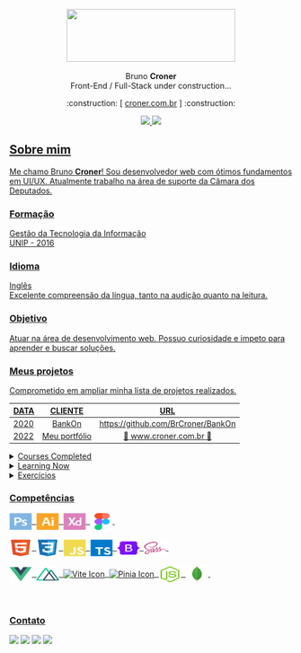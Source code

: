<p align="center"><img display="block" width="300" height="94,1" src="https://user-images.githubusercontent.com/15062920/168189887-423fac1e-9855-4562-a370-f2a5a2b4abad.svg" pointer-events="none"></p>

<p align="center">Bruno <b>Croner</b> <br>
Front-End / Full-Stack under construction...</p>
<p align="center">  :construction:  [ <a href="www.croner.com.br" target="_blank">croner.com.br</a> ]  :construction: </p>

<div align="center">
  <a href="https://github.com/BrCroner">
 <img height="155em" src="https://github-readme-stats.vercel.app/api?username=brcroner&show_icons=true&theme=midnight-purple&include_all_commits=true&count_private=true"/>
  <img height="155em" src="https://github-readme-stats.vercel.app/api/top-langs/?username=brcroner&layout=compact&langs_count=7&theme=midnight-purple"/>
</div>

## Sobre mim
Me chamo Bruno **Croner**! Sou desenvolvedor web com ótimos fundamentos em UI/UX. Atualmente trabalho na área de suporte da Câmara dos Deputados.

### Formação
Gestão da Tecnologia da Informação<br>
UNIP - 2016
 
### Idioma 
Inglês<br>
Excelente compreensão da língua, tanto na audição quanto na leitura.

### Objetivo
Atuar na área de desenvolvimento web. Possuo curiosidade e impeto para aprender e buscar soluções.

### Meus projetos
Comprometido em ampliar minha lista de projetos realizados.

| DATA        | CLIENTE         | URL                                              |
| :---        |    :----:       |    :----:                                        |
| 2020        | BankOn          | https://github.com/BrCroner/BankOn               |
| 2022        | Meu portfólio   | :construction: www.croner.com.br  :construction: |

  
<details>
<summary> Courses Completed </summary>
   
| COURSES                                                                                                                                       | WORKLOAD |
| :---                                                                                                                                          |   :----: |
| [NodeJS - The Complete Guide (MVC, REST APIs, GraphQL, Deno)](https://www.udemy.com/course/nodejs-the-complete-guide/)                        | 40h 31m  |
| [Vue - The Complete Guide (incl. Router & Composition API)](https://www.udemy.com/course/vuejs-2-the-complete-guide/)                         | 32h      |
| [Curso SQL Completo](https://www.softblue.com.br/)                                                                                            | 20h      |
| [Curso Análise Orientada a Objetos](https://www.softblue.com.br/)                                                                             | 20h      |
| [Curso Lógica de Programação](https://www.softblue.com.br/)                                                                                   | 20h      |
| [Advanced CSS and Sass: Flexbox, Grid, Animations and More!](https://www.udemy.com/course/advanced-css-and-sass/)                             | 28h      |
| [The Modern JavaScript Bootcamp](https://www.udemy.com/course/modern-javascript)                                                              | 29h 30m  |
| [Beginner JavaScript](https://beginnerjavascript.com/)                                                                                        | 15h      |
| [JavaScript30](https://javascript30.com/)                                                                                                     | 15h      |
| [Git a Web Developer Job: Mastering the Modern Workflow](https://www.udemy.com/course/git-a-web-developer-job-mastering-the-modern-workflow/) | 16h      |
| [HTML, CSS, Sass, UX/UI, Illustrator, SEO Tools, Logo](https://teamtreehouse.com/brcroner)                                                    | 40h      |
  
</details>

<details>
  <summary>Learning Now</summary>
  <p>Estou trabalhando para ampliar minha lista de projetos realizados.</p>

| COURSES                                                                                             | WORKLOAD |
| :---                                                                                                |  :----:  | 
| [Understanding TypeScript - 2021 Edition](https://www.udemy.com/course/understanding-typescript)    | 15h      |
| [Nuxt.js 2 - Vue.js on Steroids](https://www.udemy.com/course/nuxtjs-vuejs-on-steroids/)            | 6h       | 
  
</details>

<details>
  <summary>Exercícios</summary>
  <p>Realizo atividades de forma regular para ajudar a fixar a matéria.</p>

| FRAMEWORK   | PACOTES                          | DESCRIÇÃO               | URL                                                 |
| :---        | :----:                           | :----:                  | :----:                                              |
| VUE.js      | axios, vue-router e json-server  | Lista de Tarefas        | https://github.com/BrCroner/vue-rotas               |
| VUE.js      | vue-router                       | Jogo Monster Slayer     | https://github.com/BrCroner/monster-slayer          |
| JavaScript  | demo-webcam-fun                  | Webcam pelo navegador   | https://github.com/BrCroner/demo-webcam-fun         |  

  
</details>

### Competências
<div style="display: inline_block">
 <img align="center" alt="Adobe Photoshop" height="30" width="40" src="https://raw.githubusercontent.com/devicons/devicon/master/icons/photoshop/photoshop-plain.svg">&nbsp
 <img align="center" alt="Adobe Illustrator" height="30" width="40" src="https://raw.githubusercontent.com/devicons/devicon/master/icons/illustrator/illustrator-plain.svg">&nbsp
 <img align="center" alt="Adobe Xd" height="30" width="40" src="https://raw.githubusercontent.com/devicons/devicon/master/icons/xd/xd-plain.svg">&nbsp
 <img align="center" alt="Figma" height="30" width="40" src="https://raw.githubusercontent.com/devicons/devicon/master/icons/figma/figma-original.svg">&nbsp
</div><br>
<div style="display: inline_block">
 <img align="center" alt="HTML5 Icon" height="30" width="40" src="https://raw.githubusercontent.com/devicons/devicon/master/icons/html5/html5-original.svg">&nbsp
 <img align="center" alt="CSS3 Icon" height="30" width="40" src="https://raw.githubusercontent.com/devicons/devicon/master/icons/css3/css3-original.svg">&nbsp
 <img align="center" alt="JavaScript Icon" height="30" width="40" src="https://raw.githubusercontent.com/devicons/devicon/master/icons/javascript/javascript-plain.svg">&nbsp 
  <img align="center" alt="TypeScript Icon" height="30" width="40" src="https://raw.githubusercontent.com/devicons/devicon/master/icons/typescript/typescript-original.svg">&nbsp
  <img align="center" alt="Bootstrap Icon" height="30" width="40" src="https://raw.githubusercontent.com/devicons/devicon/master/icons/bootstrap/bootstrap-original.svg">&nbsp
  <img align="center" alt="Sass Icon" height="30" width="40" src="https://raw.githubusercontent.com/devicons/devicon/master/icons/sass/sass-original.svg">&nbsp  
</div><br>
<div style="display: inline_block">
  <img align="center" alt="Vue.js Icon" height="30" width="40" src="https://raw.githubusercontent.com/devicons/devicon/master/icons/vuejs/vuejs-original.svg">&nbsp
  <img align="center" alt="Nuxt.js Icon" height="30" width="40" src="https://raw.githubusercontent.com/devicons/devicon/master/icons/nuxtjs/nuxtjs-original.svg">&nbsp
  <img align="center" alt="Vite Icon" height="30" width="40" src="https://vitejs.dev/logo.svg">&nbsp 
  <img align="center" alt="Pinia Icon" height="30" width="40" src="https://pinia.vuejs.org/logo.svg">&nbsp 
  <img align="center" alt="Node.js Icon" height="30" width="40" src="https://raw.githubusercontent.com/devicons/devicon/master/icons/nodejs/nodejs-plain.svg">&nbsp 
  <img align="center" alt="MongoDB Icon" height="30" width="40" src="https://raw.githubusercontent.com/devicons/devicon/master/icons/mongodb/mongodb-original.svg">&nbsp  
</div><br>
  
<div style="display: inline_block">
 <!-- <img align="center" alt="Deno Icon" height="30" width="40" src="https://raw.githubusercontent.com/devicons/devicon/master/icons/denojs/denojs-original.svg">&nbsp -->
  <!-- <img align="center" alt="Three.js Icon" height="30" width="40" src="https://raw.githubusercontent.com/devicons/devicon/master/icons/threejs/threejs-original.svg">&nbsp -->
  
</div><br>
  

### Contato

<div>
   <a href="https://www.linkedin.com/in/croner/" target="_blank"><img src="https://img.shields.io/badge/-LinkedIn-%230077B5?style=for-the-badge&logo=linkedin&logoColor=white" target="_blank"></a> 
  <a href="https://twitter.com/BrCroner" target="_blank"><img src="https://img.shields.io/badge/Twitter-1DA1F2?style=for-the-badge&logo=twitter&logoColor=white" target="_blank"></a>
  <a href="https://web.whatsapp.com/send?phone=5561981167309&text&app_absent=0" target="_blank"><img src="https://img.shields.io/badge/-Whatsapp-%128C7E?style=for-the-badge&logo=whatsapp&logoColor=white" target="_blank"></a>
  <a href = "mailto:bruno.croner@outlook.com"><img src="https://img.shields.io/badge/Outlook-0078D4?style=for-the-badge&logo=microsoft-outlook&logoColor=white" target="_blank"></a>
</div>


